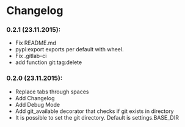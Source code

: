 # Changelog


### 0.2.1 (23.11.2015):
- Fix README.md
- pypi:export exports per default with wheel.
- Fix .gitlab-ci
- add function git:tag:delete


### 0.2.0 (23.11.2015):
- Replace tabs through spaces
- Add Changelog
- Add Debug Mode
- Add git_available decorator that checks if git exists in directory
- It is possible to set the git directory. Default is settings.BASE_DIR

